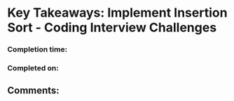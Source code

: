 # Key Takeaways: Implement Insertion Sort - Coding Interview Challenges
### Completion time: 
### Completed on: 

## Comments: